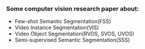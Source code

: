 ### Some computer vision research paper about:

- Few-shot Semantic Segmentation(FSS)
- Video Instance Segmentation(VIS)
- Video Object Segmentation(RVOS, SVOS, UVOS)
- Semi-supervised Semantic Segmentation(SSS)
